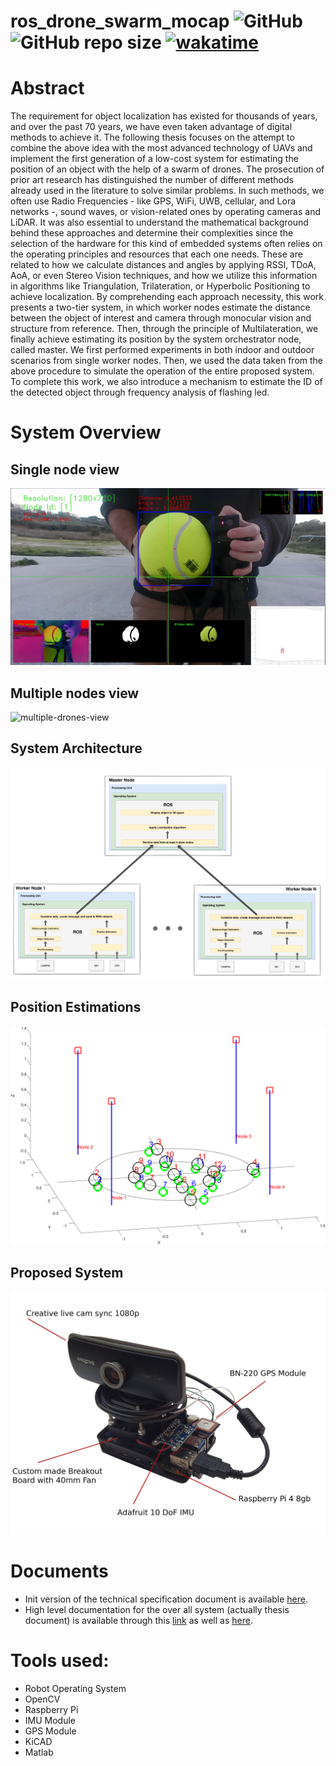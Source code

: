 # ros_drone_swarm_mocap ![GitHub](https://img.shields.io/github/license/CSpyridakis/ros_drone_swarm_mocap) ![GitHub repo size](https://img.shields.io/github/repo-size/CSpyridakis/ros_drone_swarm_mocap) [![wakatime](https://wakatime.com/badge/user/1d822293-dbdb-48db-9b57-0fc9df520d2c/project/b00e8d7b-05e2-4060-9ea4-34a2947f818d.svg)](https://wakatime.com/badge/user/1d822293-dbdb-48db-9b57-0fc9df520d2c/project/b00e8d7b-05e2-4060-9ea4-34a2947f818d)

# Abstract
The requirement for object localization has existed for thousands of years, and over the past 70 years, we have even taken advantage of digital methods to achieve it. The following thesis focuses on the attempt to combine the above idea with the most advanced technology of UAVs and implement the first generation of a low-cost system for estimating the position of an object with the help of a swarm of drones. The prosecution of prior art research has distinguished the number of different methods already used in the literature to solve similar problems. In such methods, we often use Radio Frequencies - like GPS, WiFi, UWB, cellular, and Lora networks -, sound waves, or vision-related ones by operating cameras and LiDAR. It was also essential to understand the mathematical background behind these approaches and determine their complexities since the selection of the hardware for this kind of embedded systems often relies on the operating principles and resources that each one needs. These are related to how we calculate distances and angles by applying RSSI, TDoA, AoA, or even Stereo Vision techniques, and how we utilize this information in algorithms like Triangulation, Trilateration, or Hyperbolic Positioning to achieve localization. By comprehending each approach necessity, this work presents a two-tier system, in which worker nodes estimate the distance between the object of interest and camera through monocular vision and structure from reference. Then, through the principle of Multilateration, we finally achieve estimating its position by the system orchestrator node, called master. We first performed experiments in both indoor and outdoor scenarios from single worker nodes. Then, we used the data taken from the above procedure to simulate the operation of the entire proposed system. To complete this work, we also introduce a mechanism to estimate the ID of the detected object through frequency analysis of flashing led.

# System Overview
## Single node view
![single-drone-view](doc/node-view.png)
## Multiple nodes view
![multiple-drones-view](doc/myimage.gif)
## System Architecture
![system-architecture](doc/High-level-top-diagram.drawio.png)
## Position Estimations
![position-estimations](doc/nodes-pos-with-est-angle.png)
## Proposed System
![proposed-system](doc/thesis-system.jpg)


# Documents
* Init version of the technical specification document is available [here](doc/drone-mocap-technical-specs.pdf).
* High level documentation for the over all system (actually thesis document) is available through this [link](https://doi.org/10.26233/heallink.tuc.91531) as well as [here](doc/Design%20and%20Implementation%20of%20a%20Low%20Cost%20Embedded%20System%20for%20Localization%20of%20Drones%20Flying%20in%20Swarms.pdf).


# Tools used:
* Robot Operating System
* OpenCV
* Raspberry Pi
* IMU Module
* GPS Module
* KiCAD
* Matlab


